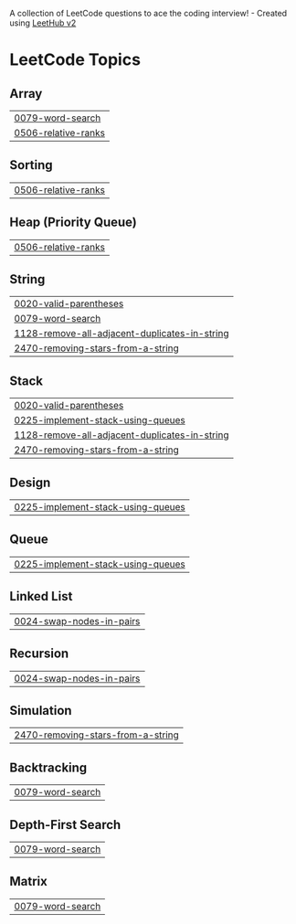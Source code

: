 A collection of LeetCode questions to ace the coding interview! - Created using [LeetHub v2](https://github.com/arunbhardwaj/LeetHub-2.0)
<!---LeetCode Topics Start-->
# LeetCode Topics
## Array
|  |
| ------- |
| [0079-word-search](https://github.com/vigneshvicky2/LeetCode_problems/tree/master/0079-word-search) |
| [0506-relative-ranks](https://github.com/vigneshvicky2/LeetCode_problems/tree/master/0506-relative-ranks) |
## Sorting
|  |
| ------- |
| [0506-relative-ranks](https://github.com/vigneshvicky2/LeetCode_problems/tree/master/0506-relative-ranks) |
## Heap (Priority Queue)
|  |
| ------- |
| [0506-relative-ranks](https://github.com/vigneshvicky2/LeetCode_problems/tree/master/0506-relative-ranks) |
## String
|  |
| ------- |
| [0020-valid-parentheses](https://github.com/vigneshvicky2/LeetCode_problems/tree/master/0020-valid-parentheses) |
| [0079-word-search](https://github.com/vigneshvicky2/LeetCode_problems/tree/master/0079-word-search) |
| [1128-remove-all-adjacent-duplicates-in-string](https://github.com/vigneshvicky2/LeetCode_problems/tree/master/1128-remove-all-adjacent-duplicates-in-string) |
| [2470-removing-stars-from-a-string](https://github.com/vigneshvicky2/LeetCode_problems/tree/master/2470-removing-stars-from-a-string) |
## Stack
|  |
| ------- |
| [0020-valid-parentheses](https://github.com/vigneshvicky2/LeetCode_problems/tree/master/0020-valid-parentheses) |
| [0225-implement-stack-using-queues](https://github.com/vigneshvicky2/LeetCode_problems/tree/master/0225-implement-stack-using-queues) |
| [1128-remove-all-adjacent-duplicates-in-string](https://github.com/vigneshvicky2/LeetCode_problems/tree/master/1128-remove-all-adjacent-duplicates-in-string) |
| [2470-removing-stars-from-a-string](https://github.com/vigneshvicky2/LeetCode_problems/tree/master/2470-removing-stars-from-a-string) |
## Design
|  |
| ------- |
| [0225-implement-stack-using-queues](https://github.com/vigneshvicky2/LeetCode_problems/tree/master/0225-implement-stack-using-queues) |
## Queue
|  |
| ------- |
| [0225-implement-stack-using-queues](https://github.com/vigneshvicky2/LeetCode_problems/tree/master/0225-implement-stack-using-queues) |
## Linked List
|  |
| ------- |
| [0024-swap-nodes-in-pairs](https://github.com/vigneshvicky2/LeetCode_problems/tree/master/0024-swap-nodes-in-pairs) |
## Recursion
|  |
| ------- |
| [0024-swap-nodes-in-pairs](https://github.com/vigneshvicky2/LeetCode_problems/tree/master/0024-swap-nodes-in-pairs) |
## Simulation
|  |
| ------- |
| [2470-removing-stars-from-a-string](https://github.com/vigneshvicky2/LeetCode_problems/tree/master/2470-removing-stars-from-a-string) |
## Backtracking
|  |
| ------- |
| [0079-word-search](https://github.com/vigneshvicky2/LeetCode_problems/tree/master/0079-word-search) |
## Depth-First Search
|  |
| ------- |
| [0079-word-search](https://github.com/vigneshvicky2/LeetCode_problems/tree/master/0079-word-search) |
## Matrix
|  |
| ------- |
| [0079-word-search](https://github.com/vigneshvicky2/LeetCode_problems/tree/master/0079-word-search) |
<!---LeetCode Topics End-->